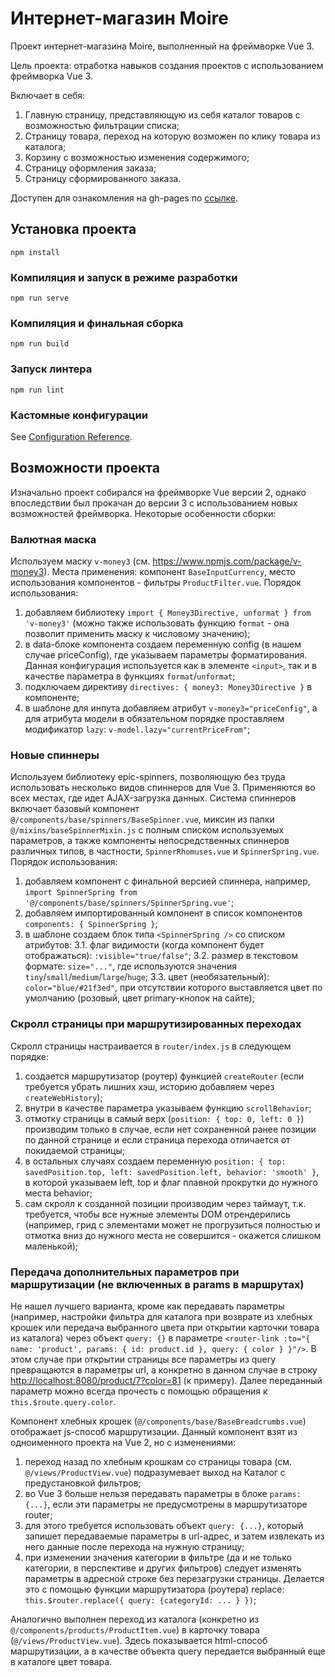 # Интернет-магазин Moire

Проект интернет-магазина Moire, выполненный на фреймворке Vue 3.

Цель проекта: отработка навыков создания проектов с использованием фреймворка Vue 3.

Включает в себя:

1. Главную страницу, представляющую из себя каталог товаров с возможностью фильтрации списка;
2. Страницу товара, переход на которую возможен по клику товара из каталога;
3. Корзину с возможностью изменения содержимого;
4. Страницу оформления заказа;
5. Страницу сформированного заказа.

Доступен для ознакомления на gh-pages по [ссылке](ishuvaloff.github.io/moire-vue3/#/).

## Установка проекта

`npm install`

### Компиляция и запуск в режиме разработки

`npm run serve`

### Компиляция и финальная сборка

`npm run build`

### Запуск линтера

`npm run lint`

### Кастомные конфигурации

See [Configuration Reference](https://cli.vuejs.org/config/).

## Возможности проекта

Изначально проект собирался на фреймворке Vue версии 2, однако впоследствии был прокачан до версии 3 с использованием новых возможностей фреймворка. Некоторые особенности сборки:

### Валютная маска

Используем маску `v-money3` (см. <https://www.npmjs.com/package/v-money3>). Места применения: компонент `BaseInputCurrency`, место использования компонентов - фильтры `ProductFilter.vue`. Порядок использования:

1. добавляем библиотеку `import { Money3Directive, unformat } from 'v-money3'` (можно также использовать функцию `format` - она позволит применить маску к числовому значению);
2. в data-блоке компонента создаем переменную config (в нашем случае priceConfig), где указываем параметры форматирования. Данная конфигурация используется как в элементе `<input>`, так и в качестве параметра в функциях `format`/`unformat`;
3. подключаем директиву `directives: { money3: Money3Directive }` в компоненте;
4. в шаблоне для инпута добавляем атрибут `v-money3="priceConfig"`, а для атрибута модели в обязательном порядке проставляем модификатор `lazy`: `v-model.lazy="currentPriceFrom"`;

### Новые спиннеры

Используем библиотеку epic-spinners, позволяющую без труда использовать несколько видов спиннеров для Vue 3. Применяются во всех местах, где идет AJAX-загрузка данных. Система спиннеров включает базовый компонент `@/components/base/spinners/BaseSpinner.vue`, миксин из папки `@/mixins/baseSpinnerMixin.js` с полным списком используемых параметров, а также компоненты непосредственных спиннеров различных типов, в частности, `SpinnerRhomuses.vue` и `SpinnerSpring.vue`. Порядок использования:

1. добавляем компонент с финальной версией спиннера, например, `import SpinnerSpring from '@/components/base/spinners/SpinnerSpring.vue'`;
2. добавляем импортированный компонент в список компонентов `components: { SpinnerSpring }`;
3. в шаблоне создаем блок типа `<SpinnerSpring />` со списком атрибутов:
  3.1. флаг видимости (когда компонент будет отображаться): `:visible="true/false"`;
  3.2. размер в текстовом формате: `size="..."`, где используются значения `tiny`/`small`/`medium`/`large`/`huge`;
  3.3. цвет (необязательный): `color="blue/#21f3ed"`, при отсутствии которого выставляется цвет по умолчанию (розовый, цвет primary-кнопок на сайте);

### Скролл страницы при маршрутизированных переходах

Скролл страницы настраивается в `router/index.js` в следующем порядке:

1. создается маршрутизатор (роутер) функцией `createRouter` (если требуется убрать лишних хэш, историю добавляем через `createWebHistory`);
2. внутри в качестве параметра указываем функцию `scrollBehavior`;
3. отмотку страницы в самый верх (`position: { top: 0, left: 0 }`) производим только в случае, если нет сохраненной ранее позиции по данной странице и если страница перехода отличается от покидаемой страницы;
4. в остальных случаях создаем переменную `position: { top: savedPosition.top, left: savedPosition.left, behavior: 'smooth' }`, в которой указываем left, top и флаг плавной прокрутки до нужного места behavior;
5. сам скролл к созданной позиции производим через таймаут, т.к. требуется, чтобы все нужные элементы DOM отрендерились (например, грид с элементами может не прогрузиться полностью и отмотка вниз до нужного места не совершится - окажется слишком маленькой);

### Передача дополнительных параметров при маршрутизации (не включенных в params в маршрутах)

Не нашел лучшего варианта, кроме как передавать параметры (например, настройки фильтра для каталога при возврате из хлебных крошек или передача выбранного цвета при открытии карточки товара из каталога) через объект `query: {}` в параметре `<router-link :to="{ name: 'product', params: { id: product.id }, query: { color } }"/>`. В этом случае при открытии страницы все параметры из query превращаются в параметры url, а конкретно в данном случае в строку <http://localhost:8080/product/7?color=81> (к примеру). Далее переданный параметр можно всегда прочесть с помощью обращения к `this.$route.query.color`.

Компонент хлебных крошек (`@/components/base/BaseBreadcrumbs.vue`) отображает js-способ маршрутизации. Данный компонент взят из одноименного проекта на Vue 2, но с изменениями:

1. переход назад по хлебным крошкам со страницы товара (см. `@/views/ProductView.vue`) подразумевает выход на Каталог с предустановкой фильтров;
2. во Vue 3 больше нельзя передавать параметры в блоке `params: {...}`, если эти параметры не предусмотрены в маршрутизаторе router;
3. для этого требуется использовать объект `query: {...}`, который запишет передаваемые параметры в url-адрес, и затем извлекать из него данные после перехода на нужную страницу;
4. при изменении значения категории в фильтре (да и не только категории, в перспективе и других фильтров) следует изменять параметры в адресной строке без перезагрузки страницы. Делается это с помощью функции маршрутизатора (роутера) replace: `this.$router.replace({ query: {categoryId: ... } })`;

Аналогично выполнен переход из каталога (конкретно из `@/components/products/ProductItem.vue`) в карточку товара (`@/views/ProductView.vue`). Здесь показывается html-способ маршрутизации, а в качестве объекта query передается выбранный еще в каталоге цвет товара.
